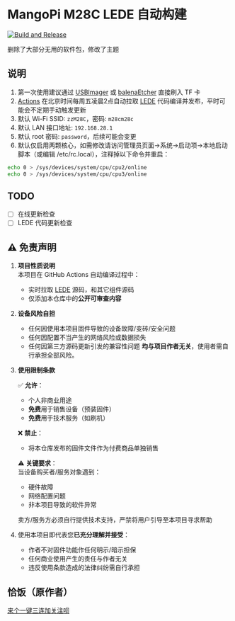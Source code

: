 # MangoPi M28C LEDE 自动构建

[![Build and Release](https://github.com/Glucy-2/lede-m28c-auto-build/actions/workflows/build.yml/badge.svg?branch=main)](https://github.com/Glucy-2/lede-m28c-auto-build/actions/workflows/build.yml)

删除了大部分无用的软件包，修改了主题

## 说明

1. 第一次使用建议通过 [USBImager](https://bztsrc.gitlab.io/usbimager) 或 [balenaEtcher](https://etcher.balena.io/) 直接刷入 TF 卡
2. [Actions](https://github.com/Glucy-2/actions-test/actions) 在北京时间每周五凌晨2点自动拉取 [LEDE](https://github.com/coolsnowwolf/lede) 代码编译并发布，平时可能会不定期手动触发更新
3. 默认 Wi-Fi SSID: `zzM28C`，密码: `m28cm28c`
4. 默认 LAN 接口地址: `192.168.28.1`
5. 默认 root 密码: `password`，后续可能会变更
6. 默认仅启用两颗核心，如需修改请访问管理员页面->系统->启动项->本地启动脚本（或编辑 /etc/rc.local），注释掉以下命令并重启：

```bash
echo 0 > /sys/devices/system/cpu/cpu2/online
echo 0 > /sys/devices/system/cpu/cpu3/online
```

<!--
## 截图

![PC 登录](screenshot/pc-login.png)
![PC 主界面](screenshot/pc-main.png)

![小屏设备](screenshot/phone.png)
-->
## TODO

* [ ] 在线更新检查
* [ ] LEDE 代码更新检查

## ⚠️ 免责声明

1. **项目性质说明**  
   本项目在 GitHub Actions 自动编译过程中：
   - 实时拉取 [LEDE](https://github.com/coolsnowwolf/lede) 源码，和其它组件源码
   - 仅添加本仓库中的**公开可审查内容**

2. **设备风险自担**  
   - 任何因使用本项目固件导致的设备故障/变砖/安全问题
   - 任何因配置不当产生的网络风险或数据损失
   - 任何因第三方源码更新引发的兼容性问题
   **均与项目作者无关**，使用者需自行承担全部风险。

3. **使用限制条款**  

   ✅ **允许**：
   - 个人非商业用途
   - **免费**用于销售设备（预装固件）
   - **免费**用于技术服务（如刷机）

   ❌ **禁止**：
   - 将本仓库发布的固件文件作为付费商品单独销售

   ⚠️ **关键要求**：  
   当设备购买者/服务对象遇到：
   - 硬件故障
   - 网络配置问题
   - 非本项目导致的软件异常

   卖方/服务方必须自行提供技术支持，严禁将用户引导至本项目寻求帮助

4. 使用本项目即代表您**已充分理解并接受**：

    - 作者不对固件功能作任何明示/暗示担保
    - 任何商业使用产生的责任与作者无关
    - 违反使用条款造成的法律纠纷需自行承担

## 恰饭（原作者）

[来个一键三连加关注呗](https://www.bilibili.com/video/BV1USMDz8EF8/)
